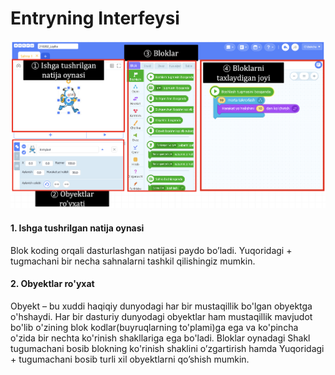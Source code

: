 # Entryning Interfeysi

![](.gitbook/assets/interface.png)

#### 1. Ishga tushrilgan natija oynasi

Blok koding orqali dasturlashgan natijasi paydo bo’ladi. Yuqoridagi + tugmachani bir necha sahnalarni tashkil qilishingiz mumkin.

#### **2. Obyektlar ro'yxat** 

Obyekt – bu xuddi haqiqiy dunyodagi har bir mustaqillik bo'lgan obyektga o'hshaydi. Har bir dasturiy dunyodagi obyektlar ham mustaqillik mavjudot bo'lib o'zining blok kodlar\(buyruqlarning to'plami\)ga ega va ko'pincha o'zida bir nechta ko'rinish shakllariga ega bo'ladi. Bloklar oynadagi Shakl tugumachani bosib blokning ko'rinish shaklini o’zgartirish hamda Yuqoridagi + tugumachani bosib turli xil obyektlarni qo’shish mumkin.





